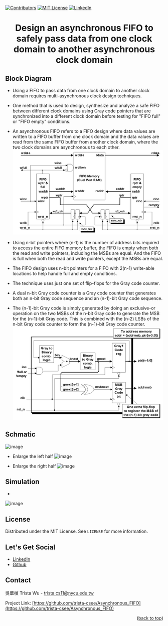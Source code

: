 <a name="readme-top"></a>
<!-- PROJECT SHIELDS -->
[![Contributors][contributors-shield]]()
[![MIT License][license-shield]][license-url]
[![LinkedIn][linkedin-shield]][linkedin-url]

<!-- PROJECT Name --> 
<h1 align="center">Design an asynchronous FIFO to safely pass data from one clock domain to another asynchronous clock domain</h1>

<!-- Block Diagram -->
## Block Diagram
* Using a FIFO to pass data from one clock domain to another clock domain requires multi-asynchronous clock design techniques.
* One method that is used to design, synthesize and analyze a safe FIFO between different clock domains using Gray code pointers that are synchronized into a different clock domain before testing for "FIFO full" or "FIFO empty" conditions.
* An asynchronous FIFO refers to a FIFO design where data values are written to a FIFO buffer from one clock domain and the data values are read from the same FIFO buffer from another clock domain, where the two clock domains are asynchronous to each other.
![image](https://github.com/trista-csee/Asynchronous_FIFO/blob/main/The%20block%20diagram%20for%20FIFO%20style%20%231.png)

* Using n-bit pointers where (n-1) is the number of address bits required to access the entire FIFO memory buffer, the FIFO is empty when both the read and write pointers, including the MSBs are equal. And the FIFO is full when both the read and write pointers, except the MSBs are equal.
* The FIFO design uses n-bit pointers for a FIFO with 2(n-1) write-able locations to help handle full and empty conditions.
* The technique  uses just one set of flip-flops for the Gray code counter.
* A dual n-bit Gray code counter is a Gray code counter that generates both an n-bit Gray code sequence and an (n-1)-bit Gray code sequence.
* The (n-1)-bit Gray code is simply generated by doing an exclusive-or operation on the two MSBs of the n-bit Gray code to generate the MSB for the (n-1)-bit Gray code. This is combined with the (n-2) LSBs of the n-bit Gray code counter to form the (n-1)-bit Gray code counter.
![image](https://github.com/trista-csee/Asynchronous_FIFO/blob/main/Dual%20n-bit%20Gray%20code%20counter%20block%20diagram%20-%20style%20%231.png)

<!-- Schmatic -->
## Schmatic
![image]()

* Enlarge the left half
![image]()

* Enlarge the right half
![image]()

<!-- Simulation -->
## Simulation
*  
![image]()

<!-- LICENSE -->
## License
Distributed under the MIT License. See `LICENSE` for more information.

<!-- LET'S GET SOCIAL -->
## Let's Get Social
* [LinkedIn](https://www.linkedin.com/in/hua-chen-wu-363252241/)
* [Github](https://github.com/trista-csee)

<!-- CONTACT -->
## Contact
吳華楨 Trista Wu - trista.cs11@nycu.edu.tw

Project Link: [https://github.com/trista-csee/Asynchronous_FIFO](https://github.com/trista-csee/Asynchronous_FIFO)

<p align="right">(<a href="#readme-top">back to top</a>)</p>

<!-- MARKDOWN LINKS & IMAGES -->
[contributors-shield]: https://img.shields.io/badge/contributors-1-orange.svg?style=flat-square
[license-shield]: https://img.shields.io/badge/license-MIT-blue.svg?style=flat-square
[license-url]: https://choosealicense.com/licenses/mit
[linkedin-shield]: https://img.shields.io/badge/-LinkedIn-black.svg?style=flat-square&logo=linkedin&colorB=555
[linkedin-url]: https://www.linkedin.com/in/hua-chen-wu-363252241/
[product-screenshot]: ./images/projects/portfolio.jpg
